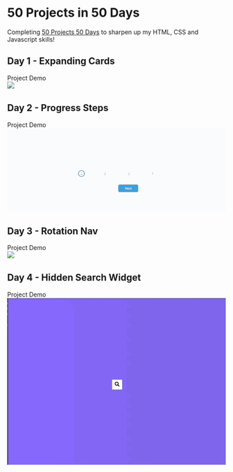 # 50 Projects in 50 Days

Completing [50 Projects 50 Days](https://www.udemy.com/course/50-projects-50-days/) to sharpen up my HTML, CSS and Javascript skills! <br>

## Day 1 - Expanding Cards
Project Demo <br>
![](./demo-gifs/Day1-gif.gif)

## Day 2 - Progress Steps
Project Demo <br>
![](./demo-gifs/Day2-gif.gif)

## Day 3 - Rotation Nav
Project Demo <br>
![](./demo-gifs/Day3-gif.gif)

## Day 4 - Hidden Search Widget
Project Demo <br>
![](./demo-gifs/Day4-gif.gif)